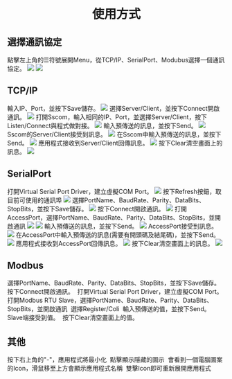 <h1 align="center">使用方式</h1>

<h2>選擇通訊協定</h2>
點擊左上角的☰符號展開Menu，從TCP/IP、SerialPort、Modubus選擇一個通訊協定。
<image src="https://github.com/RainRoc1222/Demo/blob/sub_Rain/%E4%BD%BF%E7%94%A8%E6%89%8B%E5%86%8A/Menu/Menu_1.png"/>
<image src="https://github.com/RainRoc1222/Demo/blob/sub_Rain/%E4%BD%BF%E7%94%A8%E6%89%8B%E5%86%8A/Menu/Menu_2.png"/>

<h2>TCP/IP</h2>
輸入IP、Port，並按下Save儲存。  
<image src="https://github.com/RainRoc1222/Demo/blob/sub_Rain/%E4%BD%BF%E7%94%A8%E6%89%8B%E5%86%8A/TCP/TCP_1.png"/>
選擇Server/Client，並按下Connect開啟通訊。  
<image src="https://github.com/RainRoc1222/Demo/blob/sub_Rain/%E4%BD%BF%E7%94%A8%E6%89%8B%E5%86%8A/TCP/TCP_2.png"/>
打開Sscom，輸入相同的IP、Port，並選擇Server/Client，按下Listen/Connect與程式做對接。
<image src="https://github.com/RainRoc1222/Demo/blob/sub_Rain/%E4%BD%BF%E7%94%A8%E6%89%8B%E5%86%8A/TCP/TCP_3.png"/>
輸入預傳送的訊息，並按下Send。    
<image src="https://github.com/RainRoc1222/Demo/blob/sub_Rain/%E4%BD%BF%E7%94%A8%E6%89%8B%E5%86%8A/TCP/TCP_4.png"/>
Sscom的Server/Client接受到訊息。
<image src="https://github.com/RainRoc1222/Demo/blob/sub_Rain/%E4%BD%BF%E7%94%A8%E6%89%8B%E5%86%8A/TCP/TCP_5.png"/>
在Sscom中輸入預傳送的訊息，並按下Send。
<image src="https://github.com/RainRoc1222/Demo/blob/sub_Rain/%E4%BD%BF%E7%94%A8%E6%89%8B%E5%86%8A/TCP/TCP_6.png"/>
應用程式接收到Server/Client回傳訊息。 
<image src="https://github.com/RainRoc1222/Demo/blob/sub_Rain/%E4%BD%BF%E7%94%A8%E6%89%8B%E5%86%8A/TCP/TCP_7.png"/>
按下Clear清空畫面上的訊息。   
<image src="https://github.com/RainRoc1222/Demo/blob/sub_Rain/%E4%BD%BF%E7%94%A8%E6%89%8B%E5%86%8A/TCP/TCP_8.png"/>

<h2>SerialPort</h2>
打開Virtual Serial Port Driver，建立虛擬COM Port。   
<image src="https://github.com/RainRoc1222/Demo/blob/sub_Rain/%E4%BD%BF%E7%94%A8%E6%89%8B%E5%86%8A/SerialPort/SerialPort_1.png"/>
按下Refresh按鈕，取目前可使用的通訊埠
<image src="https://github.com/RainRoc1222/Demo/blob/sub_Rain/%E4%BD%BF%E7%94%A8%E6%89%8B%E5%86%8A/SerialPort/SerialPort_2.png"/>
選擇PortName、BaudRate、Parity、DataBits、StopBits，並按下Save儲存。  
<image src="https://github.com/RainRoc1222/Demo/blob/sub_Rain/%E4%BD%BF%E7%94%A8%E6%89%8B%E5%86%8A/SerialPort/SerialPort_3.png"/>
按下Connect開啟通訊。  
<image src="https://github.com/RainRoc1222/Demo/blob/sub_Rain/%E4%BD%BF%E7%94%A8%E6%89%8B%E5%86%8A/SerialPort/SerialPort_4.png"/>
打開AccessPort，選擇PortName、BaudRate、Parity、DataBits、StopBits，並開啟通訊
<image src="https://github.com/RainRoc1222/Demo/blob/sub_Rain/%E4%BD%BF%E7%94%A8%E6%89%8B%E5%86%8A/SerialPort/SerialPort_5.png"/>
  <image src="https://github.com/RainRoc1222/Demo/blob/sub_Rain/%E4%BD%BF%E7%94%A8%E6%89%8B%E5%86%8A/SerialPort/SerialPort_6.png"/>
輸入預傳送的訊息，並按下Send。    
<image src="https://github.com/RainRoc1222/Demo/blob/sub_Rain/%E4%BD%BF%E7%94%A8%E6%89%8B%E5%86%8A/SerialPort/SerialPort_7.png"/>
AccessPort接受到訊息。
<image src="https://github.com/RainRoc1222/Demo/blob/sub_Rain/%E4%BD%BF%E7%94%A8%E6%89%8B%E5%86%8A/SerialPort/SerialPort_8.png"/>
在AccessPort中輸入預傳送的訊息(需要有開頭碼及結尾碼)，並按下Send。
<image src="https://github.com/RainRoc1222/Demo/blob/sub_Rain/%E4%BD%BF%E7%94%A8%E6%89%8B%E5%86%8A/SerialPort/SerialPort_9.png"/>
應用程式接收到AccessPort回傳訊息。 
<image src="https://github.com/RainRoc1222/Demo/blob/sub_Rain/%E4%BD%BF%E7%94%A8%E6%89%8B%E5%86%8A/SerialPort/SerialPort_10.png"/>  
按下Clear清空畫面上的訊息。   
<image src="https://github.com/RainRoc1222/Demo/blob/sub_Rain/%E4%BD%BF%E7%94%A8%E6%89%8B%E5%86%8A/SerialPort/SerialPort_11.png"/>

<h2>Modbus</h2>
選擇PortName、BaudRate、Parity、DataBits、StopBits，並按下Save儲存。  
<image src=""/>
按下Connect開啟通訊。  
<image src=""/>
打開Virtual Serial Port Driver，建立虛擬COM Port。   
<image src=""/>
打開Modbus RTU Slave，選擇PortName、BaudRate、Parity、DataBits、StopBits，並開啟通訊
<image src=""/>
選擇Register/Coli
<image src=""/>
輸入預傳送的值，並按下Send。   
<image src=""/>
Slave端接受到值。   
<image src=""/>
按下Clear清空畫面上的值。   
<image src=""/>

<h2>其他</h2>
按下右上角的"-"，應用程式將最小化
<image src=""/>
點擊顯示隱藏的圖示
<image src=""/>
會看到一個電腦圖案的Icon，滑鼠移至上方會顯示應用程式名稱
<image src=""/>
雙擊Icon即可重新展開應用程式
